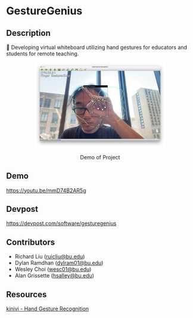 # **GestureGenius**

## Description
👋 Developing virtual whiteboard utilizing hand gestures for educators and students for remote teaching.

<p align="center">
<img src="./images/demo.png" width="70%">
<p align="center">
Demo of Project
</p>

## Demo
https://youtu.be/mmD74B2AR5g

## Devpost
https://devpost.com/software/gesturegenius

## Contributors
- Richard Liu (ruicliu@bu.edu)
- Dylan Ramdhan (dylram01@bu.edu)
- Wesley Choi (wesc01@bu.edu)
- Alan Grissette (hsalley@bu.edu)

## Resources
[kinivi - Hand Gesture Recognition](https://github.com/kinivi/hand-gesture-recognition-mediapipe/tree/main)
